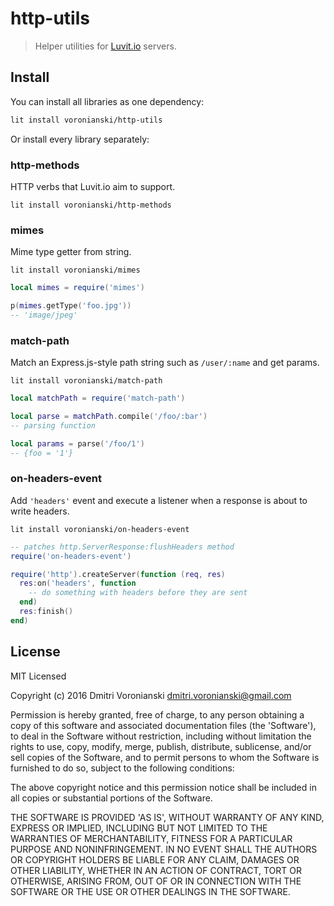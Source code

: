 # http-utils

> Helper utilities for [Luvit.io](http://luvit.io) servers.

## Install

You can install all libraries as one dependency:

```bash
lit install voronianski/http-utils
```

Or install every library separately:

### http-methods

HTTP verbs that Luvit.io aim to support.

```
lit install voronianski/http-methods
```

### mimes

Mime type getter from string.

```
lit install voronianski/mimes
```

```lua
local mimes = require('mimes')

p(mimes.getType('foo.jpg'))
-- 'image/jpeg'

```

### match-path

Match an Express.js-style path string such as `/user/:name` and get params.

```
lit install voronianski/match-path
```

```lua
local matchPath = require('match-path')

local parse = matchPath.compile('/foo/:bar')
-- parsing function

local params = parse('/foo/1')
-- {foo = '1'}
```

### on-headers-event

Add `'headers'` event and execute a listener when a response is about to write headers.

```
lit install voronianski/on-headers-event
```

```lua
-- patches http.ServerResponse:flushHeaders method
require('on-headers-event')

require('http').createServer(function (req, res)
  res:on('headers', function 
    -- do something with headers before they are sent
  end)
  res:finish()
end)
```

## License

MIT Licensed

Copyright (c) 2016 Dmitri Voronianski [dmitri.voronianski@gmail.com](mailto:dmitri.voronianski@gmail.com)

Permission is hereby granted, free of charge, to any person obtaining
a copy of this software and associated documentation files (the
'Software'), to deal in the Software without restriction, including
without limitation the rights to use, copy, modify, merge, publish,
distribute, sublicense, and/or sell copies of the Software, and to
permit persons to whom the Software is furnished to do so, subject to
the following conditions:

The above copyright notice and this permission notice shall be
included in all copies or substantial portions of the Software.

THE SOFTWARE IS PROVIDED 'AS IS', WITHOUT WARRANTY OF ANY KIND,
EXPRESS OR IMPLIED, INCLUDING BUT NOT LIMITED TO THE WARRANTIES OF
MERCHANTABILITY, FITNESS FOR A PARTICULAR PURPOSE AND NONINFRINGEMENT.
IN NO EVENT SHALL THE AUTHORS OR COPYRIGHT HOLDERS BE LIABLE FOR ANY
CLAIM, DAMAGES OR OTHER LIABILITY, WHETHER IN AN ACTION OF CONTRACT,
TORT OR OTHERWISE, ARISING FROM, OUT OF OR IN CONNECTION WITH THE
SOFTWARE OR THE USE OR OTHER DEALINGS IN THE SOFTWARE.
